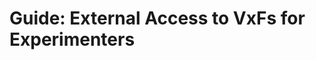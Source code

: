 <!-- TITLE: Guide: External Access to VxFs for Experimenters -->
<!-- SUBTITLE: A quick summary of operations -->

# Guide: External Access to VxFs for Experimenters